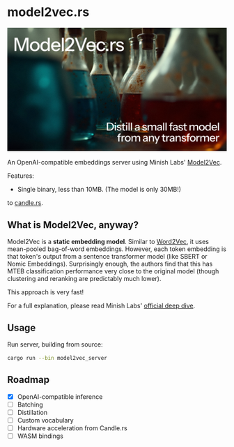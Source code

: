 # model2vec.rs

![model2vec](./docs/model2vec.png)

An OpenAI-compatible embeddings server using Minish Labs' [Model2Vec](https://github.com/MinishLab/model2vec).

Features:
- Single binary, less than 10MB. (The model is only 30MB!)

to [candle.rs](https://github.com/huggingface/candle).


## What is Model2Vec, anyway?

Model2Vec is a **static embedding model**.
Similar to [Word2Vec](https://en.wikipedia.org/wiki/Word2vec), it uses mean-pooled bag-of-word embeddings.
However, each token embedding is that token's output from a sentence transformer model (like SBERT or Nomic Embeddings).
Surprisingly enough, the authors find that this has MTEB classification performance very close to the original model (though clustering and reranking are predictably much lower).

This approach is very fast!

For a full explanation, please read Minish Labs' [official deep dive](https://huggingface.co/blog/Pringled/model2vec).

## Usage

Run server, building from source:

```bash
cargo run --bin model2vec_server
```

## Roadmap

- [X] OpenAI-compatible inference
- [ ] Batching
- [ ] Distillation
- [ ] Custom vocabulary
- [ ] Hardware acceleration from Candle.rs
- [ ] WASM bindings
